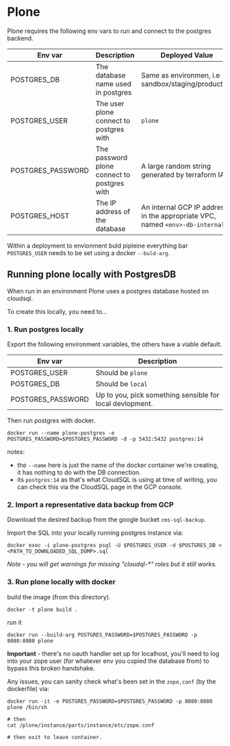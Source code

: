 # Plone

Plone requires the following env vars to run and connect to the postgres backend.

| Env var | Description | Deployed Value |
| --- | ---- | --- |
| POSTGRES_DB | The database name used in postgres | Same as environmen, i.e sandbox/staging/production |
| POSTGRES_USER | The user plone connect to postgres with | `plone`|
| POSTGRES_PASSWORD | The password plone connect to postgres with | A large random string generated by terraform IAC |
| POSTGRES_HOST | The IP address of the database | An internal GCP IP address in the appropriate VPC, named `<env>-db-internal` |

Within a deployment to envionment buld pipleine everything bar `POSTGRES_USER` needs to be set using a docker `--buld-arg`.

## Running plone locally with PostgresDB

When run in an environment Plone uses a postgres database hosted on cloudsql.

To create this locally, you need to...

### 1. Run postgres locally

Export the following environment variables, the others have a viable default.

| Env var | Description |
| --- | ---- |
| POSTGRES_USER | Should be `plone`|
| POSTGRES_DB | Should be `local` |
| POSTGRES_PASSWORD | Up to you, pick something sensible for local devlopment. |

Then run postgres with docker.

```
docker run --name plone-postgres -e POSTGRES_PASSWORD=$POSTGRES_PASSWORD -d -p 5432:5432 postgres:14
```

notes:
- the `--name` here is just the name of the docker container we're creating, it has nothing to do with the DB connection.
- its `postgres:14` as that's what CloudSQL is using at time of writing, you can check this via the CloudSQL page in the GCP console.


### 2. Import a representative data backup from GCP

Download the desired backup from the google bucket `cms-sql-backup`.

Import the SQL into your locally running postgres instance via:

```
docker exec -i plone-postgres psql -U $POSTGRES_USER -d $POSTGRES_DB < <PATH_TO_DOWNLOADED_SQL_DUMP>.sql
```

_Note - you will get warnings for missing "cloudql-*" roles but it still works._

### 3. Run plone locally with docker

build the image (from this directory).

```
docker -t plone build . 
```

run it

```
docker run --build-arg POSTGRES_PASSWORD=$POSTGRES_PASSWORD -p 8080:8080 plone
```

**Important** - there's no oauth handler set up for localhost, you'll need to log into your zope user (for whatever env you copied the database from) to bypass this broken handshake.

Any issues, you can sanity check what's been set in the `zope,conf` (by the dockerfile) via:

```
docker run -it -e POSTGRES_PASSWORD=$POSTGRES_PASSWORD -p 8080:8080 plone /bin/sh

# then
cat /plone/instance/parts/instance/etc/zope.conf

# then exit to leave container.
```

